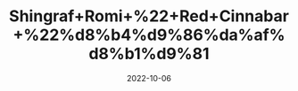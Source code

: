 ---
title: 'Shingraf+Romi+%22+Red+Cinnabar+%22%d8%b4%d9%86%da%af%d8%b1%d9%81'
date: '2022-10-06' 
metatag: '' 
inventory: '0' 
draft: false 
# meta description 
shortDescripton: 'It+can%ef%bf%bdassist+you+with+infections%2c+neural+disorders%2c+sleep+problems%2c+skin+eruptions%2c+tumors.'
description: 'Stone'
longdescription: ''
featured: True
# product Price
price: '300.0'
# Product Short Description
shortDescription: 'It+can%ef%bf%bdassist+you+with+infections%2c+neural+disorders%2c+sleep+problems%2c+skin+eruptions%2c+tumors.'
productID: 'FF49C404-9B24-ED11-9968-005056B3A416'
type: 'products'
category: 'Stone' 
thumnailproduct: 'https://eraconnect.blob.core.windows.net/product-images/aminsaddiquidawakhana/FF49C404-9B24-ED11-9968-005056B3A416.webp' 
images:
  - image: 'https://eraconnect.blob.core.windows.net/product-images/aminsaddiquidawakhana/FF49C404-9B24-ED11-9968-005056B3A416.webp'  
Variants:
---